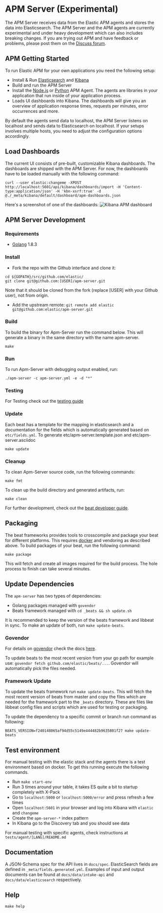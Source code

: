 # APM Server (Experimental)

The APM Server receives data from the Elastic APM agents and stores the data into Elasticsearch. The APM Server and the
APM agents are currently experimental and under heavy development which can also includes breaking changes. If you are
trying out APM and have feedback or problems, please post them on the [Discuss forum](https://discuss.elastic.co/c/apm).

## APM Getting Started

To run Elastic APM for your own applications you need the following setup:

* Install & Run [Elasticsearch](https://www.elastic.co/guide/en/elasticsearch/reference/6.0/_installation.html) and [Kibana](https://www.elastic.co/guide/en/kibana/6.0/install.html)
* Build and run the APM Server
* Install the [Node.js](https://github.com/elastic/apm-agent-nodejs) or [Python](https://github.com/elastic/apm-agent-python) APM Agent. The agents are libraries in your application that run inside of your application process.
* Loads UI dashboards into Kibana. The dashboards will give you an overview of application response times, requests per minutes, error occurrences and more.

By default the agents send data to localhost, the APM Server listens on localhost and sends data to Elasticsearch on localhost.
If your setups involves multiple hosts, you need to adjust the configuration options accordingly.

## Load Dashboards

The current UI consists of pre-built, customizable Kibana dashboards. The dashboards are shipped with the APM Server. For now, the dashboards have to be loaded manually with the following command:

```
curl --user elastic:changeme -XPOST http://localhost:5601/api/kibana/dashboards/import -H 'Content-type:application/json' -H 'kbn-xsrf:true' -d @./_meta/kibana/default/dashboard/apm-dashboards.json
```

Here's a screenshot of one of the dashboards:
![Kibana APM dashboard](https://cldup.com/fBs7ofUk3X.png)

## APM Server Development

### Requirements

* [Golang](https://golang.org/dl/) 1.8.3

### Install

+ Fork the repo with the Github interface and clone it:

```
cd ${GOPATH}/src/github.com/elastic/
git clone git@github.com:[USER]/apm-server.git
```
Note that it should be cloned from the fork (replace [USER] with your Github user), not from origin.

+ Add the upstream remote:
```git remote add elastic git@github.com:elastic/apm-server.git```

### Build

To build the binary for Apm-Server run the command below. This will generate a binary
in the same directory with the name apm-server.

```
make
```

### Run

To run Apm-Server with debugging output enabled, run:

```
./apm-server -c apm-server.yml -e -d "*"
```

### Testing
For Testing check out the [testing guide](TESTING.md)

### Update

Each beat has a template for the mapping in elasticsearch and a documentation for the fields
which is automatically generated based on `etc/fields.yml`.
To generate etc/apm-server.template.json and etc/apm-server.asciidoc

```
make update
```

### Cleanup

To clean Apm-Server source code, run the following commands:

```
make fmt
```

To clean up the build directory and generated artifacts, run:

```
make clean
```

For further development, check out the [beat developer guide](https://www.elastic.co/guide/en/beats/libbeat/current/new-beat.html).

## Packaging

The beat frameworks provides tools to crosscompile and package your beat for different platforms. This requires [docker](https://www.docker.com/) and vendoring as described above. To build packages of your beat, run the following command:

```
make package
```

This will fetch and create all images required for the build process. The hole process to finish can take several minutes.

## Update Dependencies

The `apm-server` has two types of dependencies:

* Golang packages managed with `govendor`
* Beats framework managed with `cd _beats && sh update.sh`

It is recommended to keep the version of the beats framework and libbeat in sync. To make an update of both, run `make update-beats`.

### Govendor

For details on [govendor](https://github.com/kardianos/govendor) check the docs [here](https://github.com/kardianos/govendor).

To update beats to the most recent version from your go path for example use: `govendor fetch github.com/elastic/beats/...`.
Govendor will automatically pick the files needed.

### Framework Update

To update the beats framework run `make update-beats`. This will fetch the most recent version of beats from master and copy
the files which are needed for the framework part to the `_beats` directory. These are files like libbeat config files and
scripts which are used for testing or packaging.

To update the dependency to a specific commit or branch run command as following:

```
BEATS_VERSION=f240148065af94d55c5149e444482b9635801f27 make update-beats
```

## Test environment

For manual testing with the elastic stack and the agents there is a test environment based on docker. To
get this running execute the following commands.

* Run `make start-env`
* Run 3 times around your table, it takes ES quite a bit to startup completely with X-Pack
* Go to `localhost:5000` or `localhost:5000/error` and press refresh a few times
* Open `localhost:5601` in your browser and log into Kibana with `elastic` and `changeme`
* Create the `apm-server-*` index pattern
* In Kibana go to the Discovery tab and you should see data

For manual testing with specific agents, check instructions at `tests/agent/[LANG]/README.md`

## Documentation

A JSON-Schema spec for the API lives in `docs/spec`. 
ElasticSearch fields are defined in `_meta/fields.generated.yml`.
Examples of input and output documents can be found at `docs/data/intake-api` and `docs/data/elasticsearch` respectively.

## Help

`make help`
